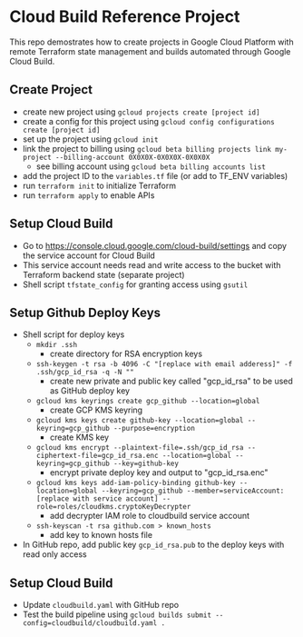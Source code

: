 # Cloud Build Reference Project

This repo demostrates how to create projects in Google Cloud Platform with remote Terraform state management and builds automated through Google Cloud Build.

## Create Project
- create new project using `gcloud projects create [project id]`
- create a config for this project using `gcloud config configurations create [project id]`
- set up the project using `gcloud init`
- link the project to billing using `gcloud beta billing projects link my-project --billing-account 0X0X0X-0X0X0X-0X0X0X`
  - see billing account using `gcloud beta billing accounts list`
- add the project ID to the `variables.tf` file (or add to TF_ENV variables)
- run `terraform init` to initialize Terraform
- run `terraform apply` to enable APIs

## Setup Cloud Build
- Go to https://console.cloud.google.com/cloud-build/settings and copy the service account for Cloud Build
- This service account needs read and write access to the bucket with Terraform backend state (separate project)
- Shell script `tfstate_config` for granting access using `gsutil`

## Setup Github Deploy Keys
- Shell script for deploy keys
  - `mkdir .ssh`
    - create directory for RSA encryption keys
  - `ssh-keygen -t rsa -b 4096 -C "[replace with email adderess]" -f .ssh/gcp_id_rsa -q -N ""`
    - create new private and public key called "gcp_id_rsa" to be used as GitHub deploy key
  - `gcloud kms keyrings create gcp_github --location=global`
    - create GCP KMS keyring
  - `gcloud kms keys create github-key --location=global --keyring=gcp_github --purpose=encryption`
    - create KMS key
  - `gcloud kms encrypt --plaintext-file=.ssh/gcp_id_rsa --ciphertext-file=gcp_id_rsa.enc --location=global --keyring=gcp_github --key=github-key`
    - encrypt private deploy key and output to "gcp_id_rsa.enc"
  - `gcloud kms keys add-iam-policy-binding github-key --location=global --keyring=gcp_github --member=serviceAccount:[replace with service account] --role=roles/cloudkms.cryptoKeyDecrypter`
    - add decrypter IAM role to cloudbuild service account 
  - `ssh-keyscan -t rsa github.com > known_hosts`
    - add key to known hosts file
- In GitHub repo, add public key `gcp_id_rsa.pub` to the deploy keys with read only access

## Setup Cloud Build
- Update `cloudbuild.yaml` with GitHub repo
- Test the build pipeline using `gcloud builds submit --config=cloudbuild/cloudbuild.yaml .`
